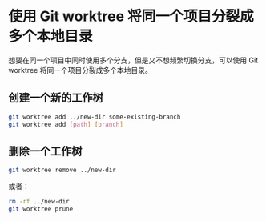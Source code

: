 # 使用 Git worktree 将同一个项目分裂成多个本地目录

想要在同一个项目中同时使用多个分支，但是又不想频繁切换分支，可以使用 Git worktree 将同一个项目分裂成多个本地目录。

## 创建一个新的工作树

```bash
git worktree add ../new-dir some-existing-branch
git worktree add [path] [branch] 
```

## 删除一个工作树

```bash
git worktree remove ../new-dir
```

或者：

```bash
rm -rf ../new-dir
git worktree prune
```